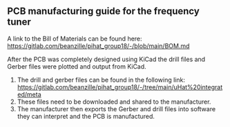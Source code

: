 ## PCB manufacturing guide for the frequency tuner

A link to the Bill of Materials can be found here: https://gitlab.com/beanzille/pihat_group18/-/blob/main/BOM.md

After the PCB was completely designed using KiCad the drill files and Gerber files were
plotted and output from KiCad.

1. The drill and gerber files can be found in the following link: https://gitlab.com/beanzille/pihat_group18/-/tree/main/uHat%20integrated/meta
2. These files need to be downloaded and shared to the manufacturer.
3. The manufacturer then exports the Gerber and drill files into software they can interpret
   and the PCB is manufactured.

